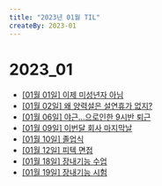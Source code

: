 ```yaml
---
title: "2023년 01월 TIL"
createBy: 2023-01
---
```


# 2023_01
 - [[01월 01일] 이제 미성년자 아님](/sdhs/2301/230101.md)
 - [[01월 02일] 왜 양력설은 설연휴가 없지?](/sdhs/2301/230102.md)
 - [[01월 06일] 야근...으로인한 9시반 퇴근](/sdhs/2301/230106.md)
 - [[01월 09일] 이번달 회사 마지막날](/sdhs/2301/230109.md)
 - [[01월 10일] 졸업식](/sdhs/2301/230110.md)
 - [[01월 12일] 피텍 면접](/sdhs/2301/230112.md)
 - [[01월 18일] 장내기능 수업](/sdhs/2301/230118.md)
 - [[01월 19일] 장내기능 시험](/sdhs/2301/230119.md)